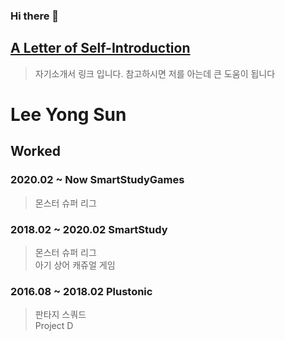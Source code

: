 ### Hi there 👋


## [A Letter of Self-Introduction](https://www.notion.so/38a416032bdc4cffaca63f5ee34f0160)  

> 자기소개서 링크 입니다. 참고하시면 저를 아는데 큰 도움이 됩니다    
  
# Lee Yong Sun  

## Worked  
###  2020.02 ~ Now SmartStudyGames    
> 몬스터 슈퍼 리그  
### 2018.02 ~ 2020.02 SmartStudy    
> 몬스터 슈퍼 리그  
> 아기 상어 캐쥬얼 게임    
### 2016.08 ~ 2018.02 Plustonic    
> 판타지 스쿼드  
> Project D  


<!--
**envyless/envyless** is a ✨ _special_ ✨ repository because its `README.md` (this file) appears on your GitHub profile.


Here are some ideas to get you started:

- 🔭 I’m currently working on ...  
- 🌱 I’m currently learning ...
- 👯 I’m looking to collaborate on ...
- 🤔 I’m looking for help with ...
- 💬 Ask me about ...
- 📫 How to reach me: ...
- 😄 Pronouns: ...
- ⚡ Fun fact: ...
-->

